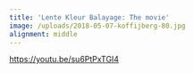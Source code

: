 ```yaml
---
title: 'Lente Kleur Balayage: The movie'
image: /uploads/2018-05-07-koffijberg-80.jpg
alignment: middle
---
```


https://youtu.be/su6PtPxTGI4